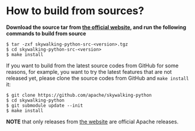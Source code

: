 # How to build from sources?

**Download the source tar from [the official website](http://skywalking.apache.org/downloads/), 
and run the following commands to build from source**

```shell
$ tar -zxf skywalking-python-src-<version>.tgz
$ cd skywalking-python-src-<version>
$ make install
```

If you want to build from the latest source codes from GitHub for some reasons, 
for example, you want to try the latest features that are not released yet, 
please clone the source codes from GitHub and `make install` it:

```shell
$ git clone https://github.com/apache/skywalking-python
$ cd skywalking-python
$ git submodule update --init
$ make install
``` 

**NOTE** that only releases from [the website](http://skywalking.apache.org/downloads/) are official Apache releases. 

